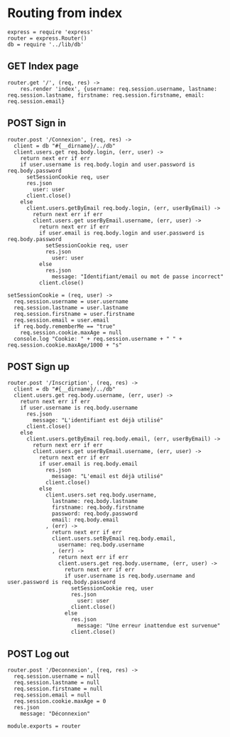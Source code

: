 # Routing from index

    express = require 'express'
    router = express.Router()
    db = require '../lib/db'

## GET Index page

    router.get '/', (req, res) ->
        res.render 'index', {username: req.session.username, lastname: req.session.lastname, firstname: req.session.firstname, email: req.session.email}

## POST Sign in

    router.post '/Connexion', (req, res) ->
      client = db "#{__dirname}/../db"
      client.users.get req.body.login, (err, user) ->
        return next err if err
        if user.username is req.body.login and user.password is req.body.password
          setSessionCookie req, user
          res.json
            user: user
          client.close()
        else
          client.users.getByEmail req.body.login, (err, userByEmail) ->
            return next err if err
            client.users.get userByEmail.username, (err, user) ->
              return next err if err
              if user.email is req.body.login and user.password is req.body.password
                setSessionCookie req, user
                res.json
                  user: user
              else
                res.json
                  message: "Identifiant/email ou mot de passe incorrect"
              client.close()

    setSessionCookie = (req, user) ->
      req.session.username = user.username
      req.session.lastname = user.lastname
      req.session.firstname = user.firstname
      req.session.email = user.email
      if req.body.rememberMe == "true"
        req.session.cookie.maxAge = null
      console.log "Cookie: " + req.session.username + " " + req.session.cookie.maxAge/1000 + "s"

## POST Sign up

    router.post '/Inscription', (req, res) ->
      client = db "#{__dirname}/../db"
      client.users.get req.body.username, (err, user) ->
        return next err if err
        if user.username is req.body.username
          res.json
            message: "L'identifiant est déjà utilisé"
          client.close()
        else
          client.users.getByEmail req.body.email, (err, userByEmail) ->
            return next err if err
            client.users.get userByEmail.username, (err, user) ->
              return next err if err
              if user.email is req.body.email
                res.json
                  message: "L'email est déjà utilisé"
                client.close()
              else
                client.users.set req.body.username,
                  lastname: req.body.lastname
                  firstname: req.body.firstname
                  password: req.body.password
                  email: req.body.email
                , (err) ->
                  return next err if err
                  client.users.setByEmail req.body.email,
                    username: req.body.username
                  , (err) ->
                    return next err if err
                    client.users.get req.body.username, (err, user) ->
                      return next err if err
                      if user.username is req.body.username and user.password is req.body.password
                        setSessionCookie req, user
                        res.json
                          user: user
                        client.close()
                      else
                        res.json
                          message: "Une erreur inattendue est survenue"
                        client.close()

## POST Log out

    router.post '/Deconnexion', (req, res) ->
      req.session.username = null
      req.session.lastname = null
      req.session.firstname = null
      req.session.email = null
      req.session.cookie.maxAge = 0
      res.json
        message: "Déconnexion"

    module.exports = router
